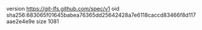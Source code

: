 version https://git-lfs.github.com/spec/v1
oid sha256:683065f01645babea76365dd25642428a7e6118caccd83466f8d117aae2e4e9e
size 1081
